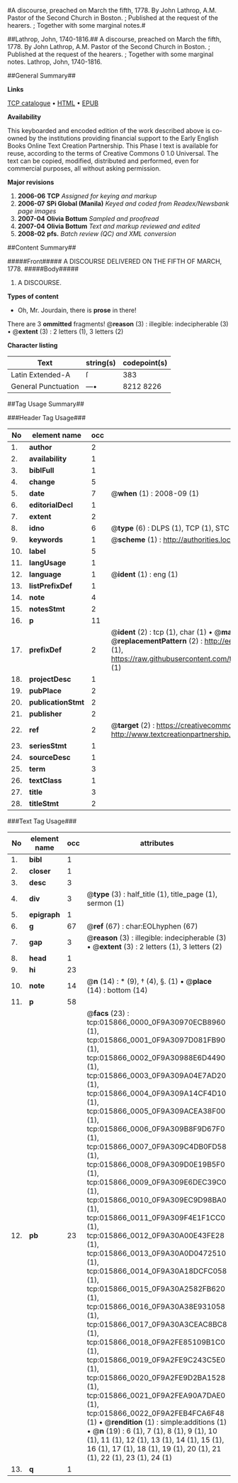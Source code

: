 #A discourse, preached on March the fifth, 1778. By John Lathrop, A.M. Pastor of the Second Church in Boston. ; Published at the request of the hearers. ; Together with some marginal notes.#

##Lathrop, John, 1740-1816.##
A discourse, preached on March the fifth, 1778. By John Lathrop, A.M. Pastor of the Second Church in Boston. ; Published at the request of the hearers. ; Together with some marginal notes.
Lathrop, John, 1740-1816.

##General Summary##

**Links**

[TCP catalogue](http://www.ota.ox.ac.uk/tcp/)  • 
[HTML](http://tei.it.ox.ac.uk/tcp/Texts-HTML/free/N12/N12555.html)  • 
[EPUB](http://tei.it.ox.ac.uk/tcp/Texts-EPUB/free/N12/N12555.epub)

**Availability**

This keyboarded and encoded edition of the
	       work described above is co-owned by the institutions
	       providing financial support to the Early English Books
	       Online Text Creation Partnership. This Phase I text is
	       available for reuse, according to the terms of Creative
	       Commons 0 1.0 Universal. The text can be copied,
	       modified, distributed and performed, even for
	       commercial purposes, all without asking permission.

**Major revisions**

1. __2006-06__ __TCP__ *Assigned for keying and markup*
1. __2006-07__ __SPi Global (Manila)__ *Keyed and coded from Readex/Newsbank page images*
1. __2007-04__ __Olivia Bottum__ *Sampled and proofread*
1. __2007-04__ __Olivia Bottum__ *Text and markup reviewed and edited*
1. __2008-02__ __pfs.__ *Batch review (QC) and XML conversion*

##Content Summary##

#####Front#####
A DISCOURSE DELIVERED ON THE FIFTH OF MARCH, 1778.
#####Body#####

1. A DISCOURSE.

**Types of content**

  * Oh, Mr. Jourdain, there is **prose** in there!

There are 3 **ommitted** fragments! 
 @__reason__ (3) : illegible: indecipherable (3)  •  @__extent__ (3) : 2 letters (1), 3 letters (2)

**Character listing**


|Text|string(s)|codepoint(s)|
|---|---|---|
|Latin Extended-A|ſ|383|
|General Punctuation|—•|8212 8226|

##Tag Usage Summary##

###Header Tag Usage###

|No|element name|occ|attributes|
|---|---|---|---|
|1.|__author__|2||
|2.|__availability__|1||
|3.|__biblFull__|1||
|4.|__change__|5||
|5.|__date__|7| @__when__ (1) : 2008-09 (1)|
|6.|__editorialDecl__|1||
|7.|__extent__|2||
|8.|__idno__|6| @__type__ (6) : DLPS (1), TCP (1), STC (1), NOTIS (1), IMAGE-SET (1), EVANS-CITATION (1)|
|9.|__keywords__|1| @__scheme__ (1) : http://authorities.loc.gov/ (1)|
|10.|__label__|5||
|11.|__langUsage__|1||
|12.|__language__|1| @__ident__ (1) : eng (1)|
|13.|__listPrefixDef__|1||
|14.|__note__|4||
|15.|__notesStmt__|2||
|16.|__p__|11||
|17.|__prefixDef__|2| @__ident__ (2) : tcp (1), char (1)  •  @__matchPattern__ (2) : ([0-9\-]+):([0-9IVX]+) (1), (.+) (1)  •  @__replacementPattern__ (2) : http://eebo.chadwyck.com/downloadtiff?vid=$1&page=$2 (1), https://raw.githubusercontent.com/textcreationpartnership/Texts/master/tcpchars.xml#$1 (1)|
|18.|__projectDesc__|1||
|19.|__pubPlace__|2||
|20.|__publicationStmt__|2||
|21.|__publisher__|2||
|22.|__ref__|2| @__target__ (2) : https://creativecommons.org/publicdomain/zero/1.0/ (1), http://www.textcreationpartnership.org/docs/. (1)|
|23.|__seriesStmt__|1||
|24.|__sourceDesc__|1||
|25.|__term__|3||
|26.|__textClass__|1||
|27.|__title__|3||
|28.|__titleStmt__|2||


###Text Tag Usage###

|No|element name|occ|attributes|
|---|---|---|---|
|1.|__bibl__|1||
|2.|__closer__|1||
|3.|__desc__|3||
|4.|__div__|3| @__type__ (3) : half_title (1), title_page (1), sermon (1)|
|5.|__epigraph__|1||
|6.|__g__|67| @__ref__ (67) : char:EOLhyphen (67)|
|7.|__gap__|3| @__reason__ (3) : illegible: indecipherable (3)  •  @__extent__ (3) : 2 letters (1), 3 letters (2)|
|8.|__head__|1||
|9.|__hi__|23||
|10.|__note__|14| @__n__ (14) : * (9), † (4), §. (1)  •  @__place__ (14) : bottom (14)|
|11.|__p__|58||
|12.|__pb__|23| @__facs__ (23) : tcp:015866_0000_0F9A30970ECB8960 (1), tcp:015866_0001_0F9A3097D081FB90 (1), tcp:015866_0002_0F9A30988E6D4490 (1), tcp:015866_0003_0F9A309A04E7AD20 (1), tcp:015866_0004_0F9A309A14CF4D10 (1), tcp:015866_0005_0F9A309ACEA38F00 (1), tcp:015866_0006_0F9A309B8F9D67F0 (1), tcp:015866_0007_0F9A309C4DB0FD58 (1), tcp:015866_0008_0F9A309D0E19B5F0 (1), tcp:015866_0009_0F9A309E6DEC39C0 (1), tcp:015866_0010_0F9A309EC9D98BA0 (1), tcp:015866_0011_0F9A309F4E1F1CC0 (1), tcp:015866_0012_0F9A30A00E43FE28 (1), tcp:015866_0013_0F9A30A0D0472510 (1), tcp:015866_0014_0F9A30A18DCFC058 (1), tcp:015866_0015_0F9A30A2582FB620 (1), tcp:015866_0016_0F9A30A38E931058 (1), tcp:015866_0017_0F9A30A3CEAC8BC8 (1), tcp:015866_0018_0F9A2FE85109B1C0 (1), tcp:015866_0019_0F9A2FE9C243C5E0 (1), tcp:015866_0020_0F9A2FE9D2BA1528 (1), tcp:015866_0021_0F9A2FEA90A7DAE0 (1), tcp:015866_0022_0F9A2FEB4FCA6F48 (1)  •  @__rendition__ (1) : simple:additions (1)  •  @__n__ (19) : 6 (1), 7 (1), 8 (1), 9 (1), 10 (1), 11 (1), 12 (1), 13 (1), 14 (1), 15 (1), 16 (1), 17 (1), 18 (1), 19 (1), 20 (1), 21 (1), 22 (1), 23 (1), 24 (1)|
|13.|__q__|1||
